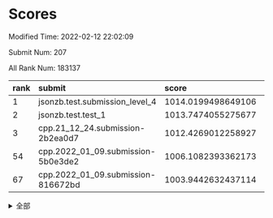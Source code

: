 # Scores

Modified Time: 2022-02-12 22:02:09

Submit Num: 207

All Rank Num: 183137

| rank |               submit               |       score        |       sigma        | pk_num |
| :--- | :--------------------------------- | :----------------- | :----------------- | :----- |
| 1    | jsonzb.test.submission_level_4     | 1014.0199498649106 | 0.8030677901585693 | 3536   |
| 2    | jsonzb.test.test_1                 | 1013.7474055275677 | 0.8262785655766246 | 3544   |
| 3    | cpp.21_12_24.submission-2b2ea0d7   | 1012.4269012258927 | 0.7948123217895671 | 3538   |
| 54   | cpp.2022_01_09.submission-5b0e3de2 | 1006.1082393362173 | 0.7253169620689982 | 3541   |
| 67   | cpp.2022_01_09.submission-816672bd | 1003.9442632437114 | 0.7211546609914155 | 3540   |


<details>
<summary>全部</summary>

| rank |                 submit                 |       score        |       sigma        | pk_num |
| :--- | :------------------------------------- | :----------------- | :----------------- | :----- |
| 1    | jsonzb.test.submission_level_4         | 1014.0199498649106 | 0.8030677901585693 | 3536   |
| 2    | jsonzb.test.test_1                     | 1013.7474055275677 | 0.8262785655766246 | 3544   |
| 3    | cpp.21_12_24.submission-2b2ea0d7       | 1012.4269012258927 | 0.7948123217895671 | 3538   |
| 4    | gobigger.level_3.submission_level_3_46 | 1011.7894553722589 | 0.7845737569824944 | 3538   |
| 5    | gobigger.level_3.submission_level_3_21 | 1011.3522251058794 | 0.7431815862048211 | 3537   |
| 6    | gobigger.level_3.submission_level_3_40 | 1011.3043605992565 | 0.7778859172367287 | 3537   |
| 7    | gobigger.level_3.submission_level_3_38 | 1011.1316520855465 | 0.7701717178012905 | 3541   |
| 8    | gobigger.level_3.submission_level_3_2  | 1011.005637146052  | 0.7786346216421622 | 3537   |
| 9    | gobigger.level_3.submission_level_3_28 | 1011.0048086727703 | 0.7505363704807656 | 3538   |
| 10   | gobigger.level_3.submission_level_3_13 | 1010.8643564844135 | 0.7667982550805942 | 3538   |
| 11   | gobigger.level_3.submission_level_3_6  | 1010.7684986475235 | 0.7548681402438843 | 3540   |
| 12   | gobigger.level_3.submission_level_3_42 | 1010.7366298693275 | 0.7556295855990273 | 3539   |
| 13   | gobigger.level_3.submission_level_3_7  | 1010.7305576926293 | 0.769779678269324  | 3545   |
| 14   | gobigger.level_3.submission_level_3_34 | 1010.5932030787469 | 0.7632024392692666 | 3539   |
| 15   | gobigger.level_3.submission_level_3_1  | 1010.5298593034142 | 0.764663776863558  | 3538   |
| 16   | gobigger.level_3.submission_level_3_36 | 1010.4596251081794 | 0.7338954654250035 | 3540   |
| 17   | gobigger.level_3.submission_level_3_9  | 1010.453769234305  | 0.7619278941509111 | 3535   |
| 18   | gobigger.level_3.submission_level_3_3  | 1010.4243233872165 | 0.7727385018612635 | 3537   |
| 19   | gobigger.level_3.submission_level_3_12 | 1010.4000200459113 | 0.757603620570596  | 3539   |
| 20   | gobigger.level_3.submission_level_3_32 | 1010.3883507310961 | 0.7510786898084282 | 3543   |
| 21   | gobigger.level_3.submission_level_3_26 | 1010.3418949096348 | 0.770171505533688  | 3539   |
| 22   | gobigger.level_3.submission_level_3_0  | 1010.2014589303757 | 0.7549633499311503 | 3542   |
| 23   | gobigger.level_3.submission_level_3_10 | 1010.1985188912928 | 0.7547373353819162 | 3537   |
| 24   | gobigger.level_3.submission_level_3_35 | 1010.1844336759262 | 0.7548776502171529 | 3540   |
| 25   | gobigger.level_3.submission_level_3_30 | 1010.1511983775852 | 0.7479542317426157 | 3537   |
| 26   | gobigger.level_3.submission_level_3_16 | 1010.1042265712769 | 0.7574919778488074 | 3541   |
| 27   | gobigger.level_3.submission_level_3_27 | 1010.0998334406661 | 0.7407151290962675 | 3539   |
| 28   | gobigger.level_3.submission_level_3_49 | 1010.0936387718267 | 0.7677947962186056 | 3543   |
| 29   | gobigger.level_3.submission_level_3_14 | 1010.0480782697008 | 0.7347587569670068 | 3541   |
| 30   | gobigger.level_3.submission_level_3_37 | 1010.0384528699875 | 0.7675490484220292 | 3540   |
| 31   | gobigger.level_3.submission_level_3_41 | 1010.015399789586  | 0.772602340196336  | 3540   |
| 32   | gobigger.level_3.submission_level_3_11 | 1009.9339076555959 | 0.7759215663627897 | 3541   |
| 33   | gobigger.level_3.submission_level_3_5  | 1009.9291976040457 | 0.7851287464949046 | 3536   |
| 34   | gobigger.level_3.submission_level_3_22 | 1009.851649051522  | 0.765015016367157  | 3542   |
| 35   | gobigger.level_3.submission_level_3_24 | 1009.8370191805172 | 0.7459521562833064 | 3541   |
| 36   | gobigger.level_3.submission_level_3_44 | 1009.7105678946668 | 0.7370809356479485 | 3545   |
| 37   | gobigger.level_3.submission_level_3_29 | 1009.5063530983975 | 0.760180609268714  | 3536   |
| 38   | gobigger.level_3.submission_level_3_23 | 1009.4747581596826 | 0.7541697638436258 | 3537   |
| 39   | gobigger.level_3.submission_level_3_4  | 1009.4383026447689 | 0.7223032457112035 | 3541   |
| 40   | gobigger.level_3.submission_level_3_20 | 1009.3322403196825 | 0.753805703152207  | 3538   |
| 41   | gobigger.level_3.submission_level_3_19 | 1009.2683395592262 | 0.735936532815438  | 3539   |
| 42   | gobigger.level_3.submission_level_3_33 | 1009.1505076878482 | 0.7644547955518293 | 3533   |
| 43   | gobigger.level_3.submission_level_3_31 | 1009.073072972887  | 0.7479332045394563 | 3539   |
| 44   | gobigger.level_3.submission_level_3_25 | 1009.066002849404  | 0.7555713281302445 | 3539   |
| 45   | gobigger.level_3.submission_level_3_43 | 1009.0356934461423 | 0.7305579496461417 | 3536   |
| 46   | gobigger.level_3.submission_level_3_45 | 1009.0227411548034 | 0.7494969312812122 | 3538   |
| 47   | gobigger.level_3.submission_level_3_17 | 1009.0104046157469 | 0.7520909898658114 | 3544   |
| 48   | gobigger.level_3.submission_level_3_8  | 1008.987779672296  | 0.7401806375557145 | 3539   |
| 49   | gobigger.level_3.submission_level_3_47 | 1008.8956972443888 | 0.7522486612294133 | 3538   |
| 50   | gobigger.level_3.submission_level_3_48 | 1008.8664744992789 | 0.7256704839748646 | 3541   |
| 51   | gobigger.level_3.submission_level_3_18 | 1008.8646428617953 | 0.736608236681945  | 3540   |
| 52   | gobigger.level_3.submission_level_3_39 | 1008.7185536907857 | 0.7434813197364992 | 3541   |
| 53   | gobigger.level_3.submission_level_3_15 | 1008.3210992008915 | 0.7402701395108984 | 3540   |
| 54   | cpp.2022_01_09.submission-5b0e3de2     | 1006.1082393362173 | 0.7253169620689982 | 3541   |
| 55   | gobigger.level_1.submission_level_1_43 | 1004.8571194461913 | 0.7233936696809187 | 3539   |
| 56   | gobigger.level_1.submission_level_1_6  | 1004.7986994283847 | 0.71820053347207   | 3543   |
| 57   | gobigger.level_1.submission_level_1_37 | 1004.4496485273102 | 0.7125240110111104 | 3538   |
| 58   | gobigger.level_1.submission_level_1_36 | 1004.4493057256664 | 0.7214548442236657 | 3540   |
| 59   | gobigger.level_1.submission_level_1_39 | 1004.4281968419045 | 0.7147086160491343 | 3541   |
| 60   | gobigger.level_1.submission_level_1_3  | 1004.360210337606  | 0.7100302374402512 | 3541   |
| 61   | gobigger.level_1.submission_level_1_5  | 1004.3090864639086 | 0.715634445445554  | 3544   |
| 62   | gobigger.level_1.submission_level_1_28 | 1004.2200316609271 | 0.7161293329783768 | 3539   |
| 63   | gobigger.level_1.submission_level_1_26 | 1004.1482255137772 | 0.7119009374333108 | 3538   |
| 64   | gobigger.level_1.submission_level_1_15 | 1004.1148838408038 | 0.7113218983289658 | 3541   |
| 65   | gobigger.level_1.submission_level_1_45 | 1004.0702242676387 | 0.729176179282209  | 3539   |
| 66   | gobigger.level_1.submission_level_1_30 | 1004.066962881652  | 0.7321728494193803 | 3542   |
| 67   | cpp.2022_01_09.submission-816672bd     | 1003.9442632437114 | 0.7211546609914155 | 3540   |
| 68   | gobigger.level_1.submission_level_1_47 | 1003.8087497621075 | 0.7156307721650265 | 3536   |
| 69   | gobigger.level_1.submission_level_1_41 | 1003.7954099818631 | 0.721998275411255  | 3537   |
| 70   | gobigger.level_1.submission_level_1_13 | 1003.7824177733329 | 0.7230326243266689 | 3542   |
| 71   | gobigger.level_1.submission_level_1_18 | 1003.620536796494  | 0.7098933692068894 | 3539   |
| 72   | gobigger.level_1.submission_level_1_16 | 1003.6085756023159 | 0.7325061838854996 | 3538   |
| 73   | gobigger.level_1.submission_level_1_49 | 1003.5741896049868 | 0.7131350949372282 | 3534   |
| 74   | gobigger.level_1.submission_level_1_48 | 1003.5589389377267 | 0.7283787084920785 | 3535   |
| 75   | gobigger.level_1.submission_level_1_21 | 1003.5347114039857 | 0.7182772153469739 | 3539   |
| 76   | gobigger.level_1.submission_level_1_14 | 1003.5231393333576 | 0.7165250694579512 | 3542   |
| 77   | gobigger.level_1.submission_level_1_33 | 1003.5229175265204 | 0.7143582329019843 | 3539   |
| 78   | gobigger.level_1.submission_level_1_9  | 1003.5157132364382 | 0.719712902133773  | 3535   |
| 79   | gobigger.level_1.submission_level_1_25 | 1003.4418701863999 | 0.712618826741793  | 3542   |
| 80   | gobigger.level_1.submission_level_1_23 | 1003.4025778665407 | 0.7116471236853849 | 3537   |
| 81   | gobigger.level_1.submission_level_1_44 | 1003.4001978692615 | 0.711656942284645  | 3535   |
| 82   | gobigger.level_1.submission_level_1_24 | 1003.3697135815248 | 0.71281746098338   | 3537   |
| 83   | gobigger.level_1.submission_level_1_10 | 1003.3686416339806 | 0.7167147713357951 | 3542   |
| 84   | gobigger.level_1.submission_level_1_20 | 1003.3171774860896 | 0.7032127506258484 | 3540   |
| 85   | gobigger.level_1.submission_level_1_0  | 1003.2793309377166 | 0.7178027877576771 | 3542   |
| 86   | gobigger.level_1.submission_level_1_22 | 1003.233152998658  | 0.7248289286150729 | 3537   |
| 87   | gobigger.level_1.submission_level_1_32 | 1003.2068735087058 | 0.7245538905934424 | 3542   |
| 88   | gobigger.level_1.submission_level_1_12 | 1003.0900939529196 | 0.7213638637381757 | 3536   |
| 89   | gobigger.level_1.submission_level_1_34 | 1003.0495090968237 | 0.716275086444991  | 3541   |
| 90   | gobigger.level_1.submission_level_1_11 | 1003.0150222830778 | 0.7210968100600098 | 3539   |
| 91   | gobigger.level_1.submission_level_1_8  | 1002.8422961028697 | 0.7146608540508883 | 3541   |
| 92   | gobigger.level_1.submission_level_1_2  | 1002.7556117909646 | 0.7107645624465941 | 3540   |
| 93   | gobigger.level_1.submission_level_1_40 | 1002.749156833778  | 0.7176380134170008 | 3539   |
| 94   | gobigger.level_1.submission_level_1_27 | 1002.6890233458885 | 0.7051294069564141 | 3538   |
| 95   | gobigger.level_1.submission_level_1_42 | 1002.6787480580515 | 0.7139137114329606 | 3536   |
| 96   | gobigger.level_1.submission_level_1_38 | 1002.6424978450905 | 0.7103031675756897 | 3536   |
| 97   | gobigger.level_1.submission_level_1_7  | 1002.4782325536428 | 0.7131057679594639 | 3543   |
| 98   | gobigger.level_1.submission_level_1_31 | 1002.4106422383304 | 0.7259463897295781 | 3537   |
| 99   | gobigger.level_1.submission_level_1_29 | 1002.0309343501214 | 0.7110891359168865 | 3536   |
| 100  | gobigger.level_1.submission_level_1_46 | 1001.8603908247109 | 0.7121377936638323 | 3538   |
| 101  | gobigger.level_1.submission_level_1_19 | 1001.6349716282785 | 0.7131347758940992 | 3542   |
| 102  | gobigger.level_1.submission_level_1_17 | 1001.5830830661039 | 0.7073545753369019 | 3540   |
| 103  | gobigger.level_1.submission_level_1_1  | 1001.3263562687966 | 0.7211983721166043 | 3538   |
| 104  | gobigger.level_1.submission_level_1_35 | 1001.1885859043398 | 0.7006530809020768 | 3537   |
| 105  | gobigger.level_1.submission_level_1_4  | 1000.888187305338  | 0.6997464665184228 | 3538   |
| 106  | gobigger.random.submission_random_0    | 997.2989959735157  | 0.7143526146489902 | 3539   |
| 107  | gobigger.random.submission_random_44   | 997.205858314112   | 0.7016759922557347 | 3533   |
| 108  | gobigger.random.submission_random_39   | 997.0078172327143  | 0.7050616567001227 | 3538   |
| 109  | gobigger.random.submission_random_37   | 996.9864918510318  | 0.7085222010553981 | 3539   |
| 110  | gobigger.random.submission_random_45   | 996.8924496010221  | 0.7031571111688685 | 3541   |
| 111  | gobigger.random.submission_random_30   | 996.8161725392625  | 0.7150663768246566 | 3535   |
| 112  | gobigger.random.submission_random_2    | 996.7590462746736  | 0.7174901002299732 | 3536   |
| 113  | gobigger.random.submission_random_31   | 996.7387644577435  | 0.7106628879155029 | 3533   |
| 114  | gobigger.random.submission_random_21   | 996.65815758754    | 0.7133301180980768 | 3534   |
| 115  | gobigger.random.submission_random_18   | 996.5247844525064  | 0.7130630398208534 | 3539   |
| 116  | gobigger.random.submission_random_6    | 996.4793240252872  | 0.7127205009244995 | 3539   |
| 117  | gobigger.random.submission_random_36   | 996.4423960273596  | 0.7151865441211388 | 3539   |
| 118  | gobigger.random.submission_random_34   | 996.4413882158375  | 0.7100269289855827 | 3539   |
| 119  | gobigger.random.submission_random_43   | 996.3262150327506  | 0.7162782011744141 | 3538   |
| 120  | gobigger.random.submission_random_16   | 996.3093325778709  | 0.7074123173597078 | 3537   |
| 121  | gobigger.random.submission_random_9    | 996.3015527618353  | 0.7205736856779034 | 3536   |
| 122  | gobigger.random.submission_random_20   | 996.2698401959829  | 0.7040117075639787 | 3536   |
| 123  | gobigger.random.submission_random_48   | 996.2231194325686  | 0.7006463265651566 | 3534   |
| 124  | gobigger.random.submission_random_38   | 996.1778665020146  | 0.720495451485695  | 3542   |
| 125  | gobigger.random.submission_random_47   | 996.1114238379766  | 0.7264143660620049 | 3537   |
| 126  | gobigger.random.submission_random_27   | 996.1016857806596  | 0.7133226631673324 | 3536   |
| 127  | gobigger.random.submission_random_12   | 996.0952948292709  | 0.7164799043260346 | 3536   |
| 128  | gobigger.random.submission_random_49   | 996.0040410761736  | 0.7191388023323431 | 3542   |
| 129  | gobigger.random.submission_random_15   | 996.0032949509125  | 0.7138759106990199 | 3539   |
| 130  | gobigger.random.submission_random_8    | 995.9896823188822  | 0.7226797602138086 | 3537   |
| 131  | gobigger.random.submission_random_14   | 995.9873927263757  | 0.7060861270774523 | 3540   |
| 132  | gobigger.random.submission_random_40   | 995.9667379929558  | 0.7089844568429635 | 3539   |
| 133  | gobigger.random.submission_random_35   | 995.9367984553761  | 0.7103380559691339 | 3538   |
| 134  | gobigger.random.submission_random_3    | 995.9363578526362  | 0.6975752801848961 | 3538   |
| 135  | gobigger.random.submission_random_7    | 995.9021082668631  | 0.7076893649199426 | 3541   |
| 136  | gobigger.random.submission_random_32   | 995.8446135965023  | 0.7191965447009611 | 3536   |
| 137  | gobigger.random.submission_random_13   | 995.8396537605053  | 0.7033747618777816 | 3538   |
| 138  | gobigger.random.submission_random_28   | 995.7933820989059  | 0.7117581088884744 | 3538   |
| 139  | gobigger.random.submission_random_46   | 995.6927424032385  | 0.7257403027100903 | 3536   |
| 140  | gobigger.random.submission_random_26   | 995.673938757894   | 0.7095110284552558 | 3542   |
| 141  | gobigger.random.submission_random_24   | 995.6511206889218  | 0.731382706385051  | 3535   |
| 142  | gobigger.random.submission_random_25   | 995.6296464249235  | 0.7130644209552771 | 3543   |
| 143  | gobigger.random.submission_random_5    | 995.6144847172211  | 0.7178783893981181 | 3534   |
| 144  | gobigger.random.submission_random_4    | 995.6124634069192  | 0.6999039982055169 | 3541   |
| 145  | gobigger.random.submission_random_33   | 995.3657284893935  | 0.7025907788652914 | 3540   |
| 146  | gobigger.random.submission_random_1    | 995.3197158442725  | 0.7212212329883654 | 3538   |
| 147  | gobigger.random.submission_random_22   | 995.2103250948386  | 0.7171011853713347 | 3538   |
| 148  | gobigger.random.submission_random_42   | 995.1885393518729  | 0.7244656064220466 | 3543   |
| 149  | gobigger.random.submission_random_10   | 995.0548783746482  | 0.7040610475002558 | 3539   |
| 150  | gobigger.random.submission_random_41   | 994.7939946950219  | 0.7257360368580947 | 3535   |
| 151  | gobigger.random.submission_random_23   | 994.762711789973   | 0.7087930889026041 | 3539   |
| 152  | gobigger.random.submission_random_17   | 994.7589247478462  | 0.7150963178241001 | 3540   |
| 153  | gobigger.level_2.submission_level_2_43 | 994.6657106762655  | 0.7252579586133603 | 3538   |
| 154  | gobigger.random.submission_random_19   | 994.5438281044461  | 0.728626877770018  | 3544   |
| 155  | gobigger.random.submission_random_11   | 994.3007536200253  | 0.7168000547916382 | 3542   |
| 156  | gobigger.random.submission_random_29   | 994.1719227055925  | 0.7109430060490051 | 3535   |
| 157  | gobigger.level_2.submission_level_2_38 | 993.9509489244357  | 0.7270978846069328 | 3538   |
| 158  | gobigger.level_2.submission_level_2_5  | 993.7514101094007  | 0.7341694202207073 | 3545   |
| 159  | gobigger.level_2.submission_level_2_27 | 993.6982573147767  | 0.7386029681874244 | 3538   |
| 160  | gobigger.level_2.submission_level_2_23 | 993.6591181733543  | 0.7366383365794442 | 3541   |
| 161  | gobigger.level_2.submission_level_2_28 | 993.379641218196   | 0.743755691636126  | 3539   |
| 162  | gobigger.level_2.submission_level_2_47 | 993.2261131692039  | 0.7391130013941248 | 3539   |
| 163  | gobigger.level_2.submission_level_2_14 | 993.1018623043614  | 0.7212603613999745 | 3536   |
| 164  | gobigger.level_2.submission_level_2_34 | 993.0002972279842  | 0.736082104022914  | 3544   |
| 165  | gobigger.level_2.submission_level_2_1  | 992.6995538276177  | 0.7351483987397729 | 3538   |
| 166  | gobigger.level_2.submission_level_2_40 | 992.6074953234187  | 0.7380600566849606 | 3538   |
| 167  | gobigger.level_2.submission_level_2_18 | 992.5909054627522  | 0.7454239973092089 | 3536   |
| 168  | gobigger.level_2.submission_level_2_31 | 992.5506693942306  | 0.7481997702290174 | 3543   |
| 169  | gobigger.level_2.submission_level_2_0  | 992.4724601685969  | 0.7301462162486424 | 3539   |
| 170  | gobigger.level_2.submission_level_2_26 | 992.4281911463783  | 0.7484246061704002 | 3539   |
| 171  | gobigger.level_2.submission_level_2_37 | 992.28940553346    | 0.7483429821590553 | 3541   |
| 172  | gobigger.level_2.submission_level_2_12 | 992.2784115954571  | 0.7568820447528101 | 3538   |
| 173  | gobigger.level_2.submission_level_2_17 | 992.2748834733796  | 0.7360562971900999 | 3537   |
| 174  | gobigger.level_2.submission_level_2_4  | 992.2595166528073  | 0.749431018418872  | 3541   |
| 175  | gobigger.level_2.submission_level_2_42 | 992.2521786296996  | 0.7470212341004441 | 3536   |
| 176  | gobigger.level_2.submission_level_2_39 | 992.1979225746192  | 0.749277282875672  | 3545   |
| 177  | gobigger.level_2.submission_level_2_20 | 992.1599104886013  | 0.7223351035131091 | 3543   |
| 178  | gobigger.level_2.submission_level_2_21 | 992.1129714030094  | 0.7347488273781754 | 3537   |
| 179  | gobigger.level_2.submission_level_2_46 | 992.0700188302291  | 0.7529370514103306 | 3541   |
| 180  | gobigger.level_2.submission_level_2_9  | 992.066616136332   | 0.7299687837684273 | 3532   |
| 181  | gobigger.level_2.submission_level_2_36 | 992.0527902095217  | 0.7483824496167004 | 3540   |
| 182  | gobigger.level_2.submission_level_2_7  | 991.8102129363119  | 0.7501812089494878 | 3536   |
| 183  | gobigger.level_2.submission_level_2_19 | 991.7961157611062  | 0.7476981481306774 | 3533   |
| 184  | gobigger.level_2.submission_level_2_45 | 991.7780604942376  | 0.751694700168987  | 3540   |
| 185  | gobigger.level_2.submission_level_2_10 | 991.7373583561722  | 0.7549067625911515 | 3542   |
| 186  | gobigger.level_2.submission_level_2_2  | 991.7034258159941  | 0.7445397912420691 | 3541   |
| 187  | gobigger.level_2.submission_level_2_11 | 991.6452542993873  | 0.7418559851534204 | 3539   |
| 188  | gobigger.level_2.submission_level_2_6  | 991.6017634683626  | 0.7407360586795254 | 3537   |
| 189  | gobigger.level_2.submission_level_2_24 | 991.5926873667804  | 0.7345788010453856 | 3537   |
| 190  | gobigger.level_2.submission_level_2_32 | 991.4794206934577  | 0.729297571590263  | 3540   |
| 191  | gobigger.level_2.submission_level_2_29 | 991.4086818156617  | 0.7790307682066769 | 3539   |
| 192  | gobigger.level_2.submission_level_2_30 | 991.3890937454871  | 0.7447684300981982 | 3540   |
| 193  | gobigger.level_2.submission_level_2_35 | 991.205230151357   | 0.7511509712198322 | 3541   |
| 194  | gobigger.level_2.submission_level_2_48 | 991.1695220204214  | 0.746652975174069  | 3538   |
| 195  | gobigger.level_2.submission_level_2_49 | 991.0902660692159  | 0.7452752247982763 | 3543   |
| 196  | gobigger.level_2.submission_level_2_22 | 991.0008265937408  | 0.7609509340302719 | 3532   |
| 197  | gobigger.level_2.submission_level_2_13 | 990.9738014132621  | 0.7742006184531546 | 3538   |
| 198  | gobigger.level_2.submission_level_2_44 | 990.966208125387   | 0.7684918612317726 | 3543   |
| 199  | gobigger.level_2.submission_level_2_16 | 990.9580689459427  | 0.7522267848825355 | 3538   |
| 200  | gobigger.level_2.submission_level_2_41 | 990.7089786075132  | 0.7549123974845056 | 3541   |
| 201  | gobigger.level_2.submission_level_2_15 | 990.6982666189418  | 0.7448188600578054 | 3538   |
| 202  | gobigger.level_2.submission_level_2_25 | 990.4722301589238  | 0.7691511723336714 | 3539   |
| 203  | gobigger.level_2.submission_level_2_33 | 990.4272657624906  | 0.7513429658601504 | 3539   |
| 204  | gobigger.level_2.submission_level_2_8  | 990.3239878723438  | 0.7706554297977409 | 3540   |
| 205  | gobigger.level_2.submission_level_2_3  | 990.2548058388609  | 0.7781125668183914 | 3541   |
| 206  | gobigger.none.submission_none_1        | 979.5573505294066  | 1.1810161544149829 | 3544   |
| 207  | gobigger.none.submission_none_0        | 974.9009364336265  | 1.4056085991424192 | 3531   |

</details>